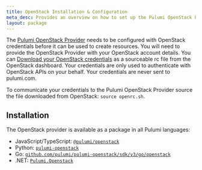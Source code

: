 ```yaml
---
title: OpenStack Installation & Configuration
meta_desc: Provides an overview on how to set up the Pulumi OpenStack Provider with proper credentials.
layout: package
---
```


<!-- markdownlint-disable url -->
[Pulumi OpenStack Provider]: ./
[Download your OpenStack credentials]: https://docs.openstack.org/newton/user-guide/common/cli-set-environment-variables-using-openstack-rc.html
<!-- markdownlint-enable url -->

The [Pulumi OpenStack Provider] needs to be configured with OpenStack credentials
before it can be used to create resources.
You will need to provide the OpenStack Provider with your OpenStack account details. You can [Download your OpenStack credentials] as a sourceable rc file from the OpenStack dashboard.
Your credentials are only used to authenticate with OpenStack APIs on your behalf. Your credentials are never sent to pulumi.com.

To communicate your credentials to the Pulumi OpenStack Provider source the file downloaded from OpenStack: `source openrc.sh`.

## Installation

The OpenStack provider is available as a package in all Pulumi languages:

* JavaScript/TypeScript: [`@pulumi/openstack`](https://www.npmjs.com/package/@pulumi/openstack)
* Python: [`pulumi-openstack`](https://pypi.org/project/pulumi-openstack/)
* Go: [`github.com/pulumi/pulumi-openstack/sdk/v3/go/openstack`](https://github.com/pulumi/pulumi-openstack)
* .NET: [`Pulumi.Openstack`](https://www.nuget.org/packages/Pulumi.Openstack)
